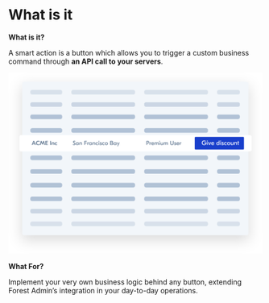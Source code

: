 # What is it

**What is it?**

A smart action is a button which allows you to trigger a custom business command through **an API call to your servers**.

![](../.gitbook/assets/illustration-smart-actions.svg)

**What For?**

Implement your very own business logic behind any button, extending Forest Admin’s integration in your day-to-day operations.

